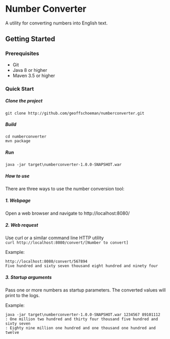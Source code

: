 # Number Converter

A utility for converting numbers into English text.

## Getting Started

### Prerequisites
* Git
* Java 8 or higher
* Maven 3.5 or higher

### Quick Start

##### Clone the project
```
git clone http://github.com/geoffschoeman/numberconverter.git
```
##### Build
```
cd numberconverter
mvn package
```
##### Run
```  
java -jar target\numberconverter-1.0.0-SNAPSHOT.war
```  

##### How to use
There are three ways to use the number conversion tool:  

##### 1. Webpage  
Open a web browser and navigate to http://localhost:8080/ 

##### 2. Web request  
Use curl or a similar command line HTTP utility  
`curl http://localhost:8080/convert/[Number to convert]`  

Example:
```
http://localhost:8080/convert/567894
Five hundred and sixty seven thousand eight hundred and ninety four
```

##### 3. Startup arguments  
Pass one or more numbers as startup parameters. The converted values will print to the logs.  

Example:
```
java -jar target\numberconverter-1.0.0-SNAPSHOT.war 1234567 89101112
: One million two hundred and thirty four thousand five hundred and sixty seven
: Eighty nine million one hundred and one thousand one hundred and twelve
```

